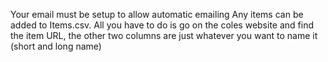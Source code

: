 Your email must be setup to allow automatic emailing
Any items can be added to Items.csv. All you have to do is go on the coles website and find the item URL, the other two columns are just whatever you want to name it (short and long name)